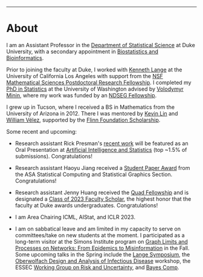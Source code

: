 ---
# [](#header-1)About

I am an Assistant Professor in the [Department of Statistical Science](https://stat.duke.edu/people/appointed-faculty/primary-faculty) at Duke University, with a secondary appointment in [Biostatistics and Bioinformatics](https://biostat.duke.edu). 

Prior to joining the faculty at Duke, I worked with [Kenneth Lange](https://scholar.google.com/citations?user=AG6N6KMAAAAJ&hl=en) at the University of California Los Angeles with support from the [NSF Mathematical Sciences Postdoctoral Research Fellowship](https://www.nsf.gov/awardsearch/showAward?AWD_ID=1606177). I completed my [PhD in Statistics](https://digital.lib.washington.edu/researchworks/handle/1773/37251) at the University of Washington advised by [Volodymyr Minin](http://vnminin.github.io/), where my work was funded by an [NDSEG Fellowship](https://www.ams.org/news?news_id=1656). 

I grew up in Tucson, where I received a BS in Mathematics from the University of Arizona in 2012. There I was mentored by [Kevin Lin](http://math.arizona.edu/~klin/index.php) and [William Vélez](http://math.arizona.edu/~velez/), supported by the [Flinn Foundation Scholarship](https://www.flinn.org/flinn-scholars/). 

Some recent and upcoming:

* Research assistant Rick Presman's [recent work](https://arxiv.org/abs/2210.12258) will be featured as an Oral Presentation at [Artificial Intelligence and Statistics](http://aistats.org/aistats2023/) (top ~1.5% of submissions). Congratulations!

* Research assistant Haoyu Jiang received a [Student Paper Award](https://community.amstat.org/jointscsg-section/awards/student-paper-competition) from the ASA Statistical Computing and Statistical Graphics Section. Congratulations! 

* Research assistant Jenny Huang received the [Quad Fellowship](https://stat.duke.edu/news/senior-jenny-huang-statistical-science-receive-new-quad-fellowship-doctoral-study) and is designated a [Class of 2023 Faculty Scholar](https://today.duke.edu/2022/05/three-juniors-selected-faculty-scholars-excellence-research), the highest honor that the faculty at Duke awards undergraduates. Congratulations!

* I am Area Chairing ICML, AIStat, and ICLR 2023.

* I am on sabbatical leave and am limited in my capacity to serve on committees/take on new students at the moment. I participated as a long-term visitor at the Simons Institute program on [Graph Limits and Processes on Networks: From Epidemics to Misinformation](https://simons.berkeley.edu/programs/graph2022) in the Fall. Some upcoming talks in the Spring include the [Lange Symposium](https://langesymposium.github.io/Lange-Symposium/), the [Oberwolfach Design and Analysis of Infectious Disease](https://www.mfo.de/occasion/2308/www_view) workshop, the ESSEC [Working Group on Risk and Uncertainty](https://crear.essec.edu/crear-events/working-group-on-risk), and [Bayes Comp](https://bayescomp2023.com).

&nbsp;


